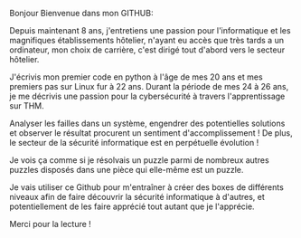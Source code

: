 Bonjour Bienvenue dans mon GITHUB:

Depuis maintenant 8 ans, j'entretiens une passion pour l'informatique et les magnifiques établissements hôtelier, n'ayant eu accès que très tards a un ordinateur, mon choix de carrière, c'est dirigé tout d'abord vers le secteur hôtelier.
  
J'écrivis mon premier code en python à l'âge de mes 20 ans et mes premiers pas sur Linux fur à 22 ans. Durant la période de mes 24 à 26 ans, je me décrivis une passion pour la cybersécurité à travers l'apprentissage sur THM.
  
Analyser les failles dans un système, engendrer des potentielles solutions et observer le résultat procurent un sentiment d'accomplissement ! De plus, le secteur de la sécurité informatique est en perpétuelle évolution !

Je vois ça comme si je résolvais un puzzle parmi de nombreux autres puzzles disposés dans une pièce qui elle-même est un puzzle.

Je vais utiliser ce Github pour m'entraîner à créer des boxes de différents niveaux afin de faire découvrir la sécurité informatique à d'autres, et potentiellement de les faire apprécié tout autant que je l'apprécie.

Merci pour la lecture !
